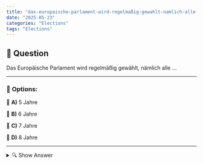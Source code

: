 ```yaml
---
title: "das-europaische-parlament-wird-regelmaßig-gewahlt-namlich-alle-…"
date: "2025-05-23"
categories: "Elections"
tags: "Elections"
---
```


## 📌 **Question**

Das Europäische Parlament wird regelmäßig gewählt, nämlich alle …



---

### 📝 **Options:**

🔘 **A)** 5 Jahre

🔘 **B)** 6 Jahre

🔘 **C)** 7 Jahre

🔘 **D)** 8 Jahre

---

<details>
  <summary>🔍 Show Answer</summary>

  <p>
💡  <b>Correct Answer:</b>  a
  </p>
  <p>
    📖<b>Explanation:</b>
    Das Europäische Parlament ist eine zentrale Institution der Europäischen Union, die die Bürger der EU-Mitgliedstaaten vertritt. Die Mitglieder des Europäischen Parlaments werden durch direkte Wahlen bestimmt, bei denen alle volljährigen Bürger der EU wahlberechtigt sind. Diese Wahlen finden in einem regelmäßigen Turnus statt, der in den Verträgen der EU festgelegt ist. Es ist wichtig, die genaue Dauer dieser Wahlperiode zu kennen, um zu verstehen, wie oft die Bürger ihre Vertreter im Parlament neu bestimmen können und welche rechtlichen sowie politischen Auswirkungen dies mit sich bringt.
  </p>
</details>
